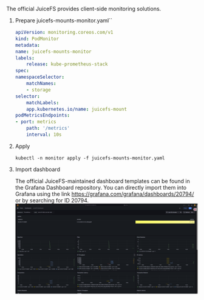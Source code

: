 The official JuiceFS provides client-side monitoring solutions.

1. Prepare juicefs-mounts-monitor.yaml``
    ```yaml title="juicefs-mounts-monitor.yaml"
    apiVersion: monitoring.coreos.com/v1
    kind: PodMonitor
    metadata:
    name: juicefs-mounts-monitor
    labels:
        release: kube-prometheus-stack
    spec:
    namespaceSelector:
        matchNames:
        - storage
    selector:
        matchLabels:
        app.kubernetes.io/name: juicefs-mount
    podMetricsEndpoints:
    - port: metrics
        path: '/metrics'
        interval: 10s
    ```

2. Apply
    ```bashj
    kubectl -n monitor apply -f juicefs-mounts-monitor.yaml
    ```

3. Import dashboard  

    The official JuiceFS-maintained dashboard templates can be found in the Grafana Dashboard repository. You can directly import them into Grafana using the link https://grafana.com/grafana/dashboards/20794/ or by searching for ID 20794.
    ![](./imgs/juicefs-1.png)